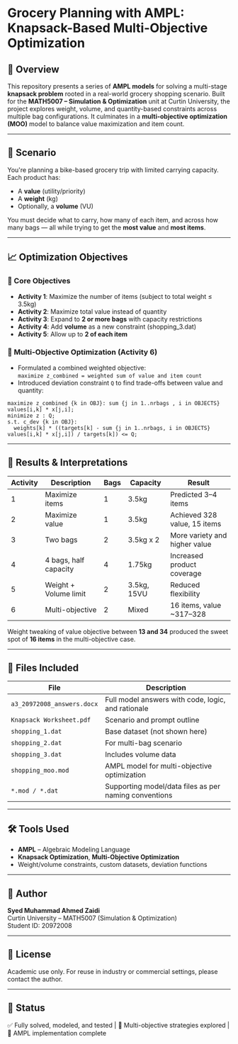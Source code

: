 # Grocery Planning with AMPL: Knapsack-Based Multi-Objective Optimization

## 🧠 Overview
This repository presents a series of **AMPL models** for solving a multi-stage **knapsack problem** rooted in a real-world grocery shopping scenario. Built for the **MATH5007 – Simulation & Optimization** unit at Curtin University, the project explores weight, volume, and quantity-based constraints across multiple bag configurations. It culminates in a **multi-objective optimization (MOO)** model to balance value maximization and item count.

---

## 🛒 Scenario
You're planning a bike-based grocery trip with limited carrying capacity. Each product has:
- A **value** (utility/priority)
- A **weight** (kg)
- Optionally, a **volume** (VU)

You must decide what to carry, how many of each item, and across how many bags — all while trying to get the **most value** and **most items**.

---

## 📈 Optimization Objectives
### 📍 Core Objectives
- **Activity 1**: Maximize the number of items (subject to total weight ≤ 3.5kg)
- **Activity 2**: Maximize total value instead of quantity
- **Activity 3**: Expand to **2 or more bags** with capacity restrictions
- **Activity 4**: Add **volume** as a new constraint (shopping_3.dat)
- **Activity 5**: Allow up to **2 of each item**

### 🎯 Multi-Objective Optimization (Activity 6)
- Formulated a combined weighted objective:  
  `maximize z_combined = weighted sum of value and item count`
- Introduced deviation constraint `Q` to find trade-offs between value and quantity:
```ampl
maximize z_combined {k in OBJ}: sum {j in 1..nrbags , i in OBJECTS} values[i,k] * x[j,i];
minimize z : Q;
s.t. c_dev {k in OBJ}:
  weights[k] * ((targets[k] - sum {j in 1..nrbags, i in OBJECTS} values[i,k] * x[j,i]) / targets[k]) <= Q;
```

---

## 🧮 Results & Interpretations
| Activity | Description | Bags | Capacity | Result |
|---------|-------------|------|----------|--------|
| 1       | Maximize items         | 1    | 3.5kg     | Predicted 3–4 items            |
| 2       | Maximize value         | 1    | 3.5kg     | Achieved 328 value, 15 items   |
| 3       | Two bags               | 2    | 3.5kg x 2 | More variety and higher value |
| 4       | 4 bags, half capacity  | 4    | 1.75kg    | Increased product coverage     |
| 5       | Weight + Volume limit  | 2    | 3.5kg, 15VU | Reduced flexibility        |
| 6       | Multi-objective        | 2    | Mixed     | 16 items, value ~317–328      |

Weight tweaking of value objective between **13 and 34** produced the sweet spot of **16 items** in the multi-objective case.

---

## 📂 Files Included
| File | Description |
|------|-------------|
| `a3_20972008_answers.docx` | Full model answers with code, logic, and rationale |
| `Knapsack Worksheet.pdf` | Scenario and prompt outline |
| `shopping_1.dat` | Base dataset (not shown here) |
| `shopping_2.dat` | For multi-bag scenario |
| `shopping_3.dat` | Includes volume data |
| `shopping_moo.mod` | AMPL model for multi-objective optimization |
| `*.mod / *.dat` | Supporting model/data files as per naming conventions |

---

## 🛠 Tools Used
- **AMPL** – Algebraic Modeling Language
- **Knapsack Optimization**, **Multi-Objective Optimization**
- Weight/volume constraints, custom datasets, deviation functions

---

## 👤 Author
**Syed Muhammad Ahmed Zaidi**  
Curtin University – MATH5007 (Simulation & Optimization)  
Student ID: 20972008

---

## 📄 License
Academic use only. For reuse in industry or commercial settings, please contact the author.

---

## 🚀 Status
✅ Fully solved, modeled, and tested | 🧠 Multi-objective strategies explored | 💼 AMPL implementation complete

